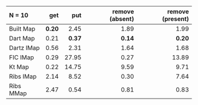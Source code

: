 | N = 10 | get | put | remove (absent) | remove (present) |
| :--- | ---: | ---: | ---: | ---: |
| Built Map | **0.20** | 2.45 | 1.89 | 1.99 |
| Dart Map | 0.21 | **0.37** | **0.14** | **0.20** |
| Dartz IMap | 0.56 | 2.31 | 1.64 | 1.68 |
| FIC IMap | 0.29 | 27.95 | 0.27 | 13.89 |
| Kt Map | 0.22 | 14.75 | 9.59 | 9.71 |
| Ribs IMap | 2.14 | 8.52 | 0.30 | 7.64 |
| Ribs MMap | 2.47 | 0.54 | 0.81 | 0.83 |
